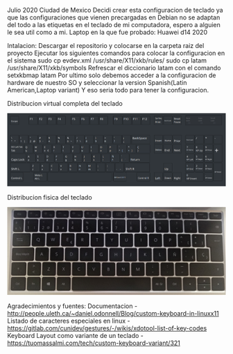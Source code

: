 Julio 2020 Ciudad de Mexico
Decidi crear esta configuracion de teclado ya que las configuraciones que vienen precargadas en Debian no se adaptan del todo a las etiquetas en el teclado de mi computadora, espero a alguien le sea util como a mi.
Laptop en la que fue probado: Huawei d14 2020

Intalacion:
    Descargar el repositorio y colocarse en la carpeta raiz del proyecto
    Ejecutar los siguientes comandos para colocar la configuracion en el sistema
        sudo cp evdev.xml /usr/share/X11/xkb/rules/
        sudo cp latam /usr/share/X11/xkb/symbols
    Refrescar el diccionario latam con el comando
        setxkbmap latam
    Por ultimo solo debemos acceder a la configuracion de hardware de nuestro SO y seleccionar la version Spanish(Latin American,Laptop variant)
Y eso seria todo para tener la configuracion.

Distribucion virtual completa del teclado
<p align="center">
  <img src="docImages/KeyboardLayout.png" width="720" />
</p>

Distribucion fisica del teclado
<p align="center">
  <img src="docImages/KeyboardLayout2.jpg" width="720" />
</p>

Agradecimientos y fuentes:
Documentacion - http://people.uleth.ca/~daniel.odonnell/Blog/custom-keyboard-in-linuxx11
Listado de caracteres especiales en linux - https://gitlab.com/cunidev/gestures/-/wikis/xdotool-list-of-key-codes
Keyboard Layout como variante de un teclado - https://tuomassalmi.com/tech/custom-keyboard-variant/321
